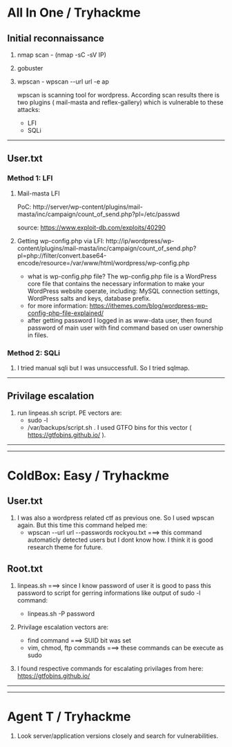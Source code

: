 # All In One / Tryhackme

## Initial reconnaissance
1. nmap scan - (nmap -sC -sV IP)
2. gobuster
3. wpscan - wpscan --url url -e ap
   
   wpscan is scanning tool for wordpress. According scan results there is two plugins ( mail-masta and reflex-gallery) which is vulnerable to these attacks:
   
   - LFI
   - SQLi

--------------------------------------------

## User.txt

### Method 1: LFI

1. Mail-masta LFI

   PoC: http://server/wp-content/plugins/mail-masta/inc/campaign/count_of_send.php?pl=/etc/passwd
   
   source: https://www.exploit-db.com/exploits/40290
   
2. Getting wp-config.php via LFI: http://ip/wordpress/wp-content/plugins/mail-masta/inc/campaign/count_of_send.php?pl=php://filter/convert.base64-encode/resource=/var/www/html/wordpress/wp-config.php
   - what is wp-config.php file?  The wp-config.php file is a WordPress core file that contains the necessary information to make your WordPress website operate, including: MySQL connection settings, WordPress salts and keys, database prefix.
   - for more information: https://ithemes.com/blog/wordpress-wp-config-php-file-explained/
   - after getting password I logged in as www-data user, then found password of main user with find command based on user ownership in files.


### Method 2: SQLi

1. I tried manual sqli but I was unsuccessfull. So I tried sqlmap.

-------------------------------------------


## Privilage escalation

1. run linpeas.sh script. PE vectors are:
   - sudo -l
   - /var/backups/script.sh .  I used GTFO bins for this vector ( https://gtfobins.github.io/ ).
   
   
   
   
-----------------------------------------------------

----------------------------------------------------



# ColdBox: Easy / Tryhackme

## User.txt

1. I was also a wordpress related ctf as previous one. So I used wpscan again. But this time this command helped me:
   - wpscan --url url --passwords rockyou.txt   ===>   this command automaticly detected users but I dont know how. I think it is good research theme for future.


## Root.txt

1. linpeas.sh ===>   since I know password of user it is good to pass this password to script for gerring informations like output of sudo -l command:
   - linpeas.sh -P password

2. Privilage escalation vectors are:
   - find command ===> SUID bit was set
   - vim, chmod, ftp commands ===> these commands can be execute as sudo
   
3. I found respective commands for escalating privilages from here: https://gtfobins.github.io/


----------------------------------------------------------------------

-----------------------------------------------------------------


# Agent T / Tryhackme

1. Look server/application versions closely and search for vulnerabilities.

